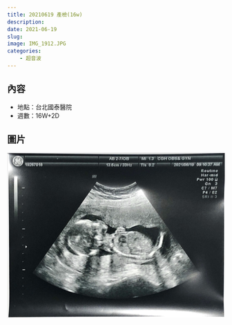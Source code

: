 ```yaml
---
title: 20210619 產檢(16w)
description: 
date: 2021-06-19
slug: 
image: IMG_1912.JPG
categories:
    - 超音波 
---
```


## 內容

* 地點：台北國泰醫院
* 週數：16W+2D

## 圖片

![](IMG_1912.JPG) 
